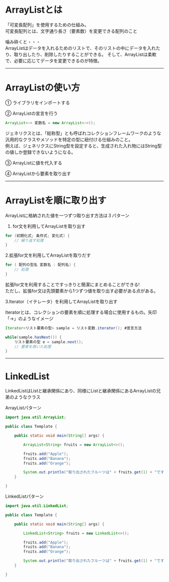 # ArrayListとは
「可変長配列」を使用するための仕組み。   
可変長配列とは、文字通り長さ（要素数）を変更できる配列のこと

噛み砕くと・・・   
ArrayListはデータを入れるためのリストで、そのリストの中にデータを入れたり、取り出したり、削除したりすることができる。
そして、ArrayListは柔軟で、必要に応じてデータを変更できるのが特徴。

---
# ArrayListの使い方

① ライブラリをインポートする   

② ArrayListの宣言を行う 
```Java
ArrayList<~> 変数名 = new ArrayList<~>();
```
ジェネリクスとは、「総称型」とも呼ばれコレクションフレームワークのような汎用的なクラスやメソッドを特定の型に紐付ける仕組みのこと。   
例えば、ジェネリクスにString型を設定すると、生成された入れ物にはString型の値しか登録できないようになる。

③ ArrayListに値を代入する   

④ ArrayListから要素を取り出す   

---

# ArrayListを順に取り出す
ArrayListに格納された値を一つずつ取り出す方法は３パターン

1. for文を利用してArrayListを取り出す
```java
for (初期化式; 条件式; 変化式) {
    // 繰り返す処理
}
```
2.拡張for文を利用してArrayListを取りだす
```java
for ( 配列の型名 変数名 : 配列名) {
    // 処理
}
```
拡張for文を利用することですっきりと簡潔にまとめることができる!   
ただし、拡張for文は先頭要素から1つずつ値を取り出す必要がある点がある。

3.Iterator（イテレータ）を利用してArrayListを取り出す

Iteratorとは、コレクションの要素を順に処理する場合に使用するもの。矢印「→」のようなイメージ
```java
Iterator<リスト要素の型> sample = リスト変数.iterator(); #宣言方法

while(sample.hasNext()) {
    リスト要素の型 e = sample.next();
    // 要素を用いた処理
}
```
---
# LinkedList
LinkedListはListと継承関係にあり、同様にListと継承関係にあるArrayListの兄弟のようなクラス

ArrayListパターン
```java
import java.util.ArrayList;

public class Template {

    public static void main(String[] args) {

        ArrayList<String> fruits = new ArrayList<>();

        fruits.add("Apple");
        fruits.add("Banana");
        fruits.add("Orange");

        System.out.println("取り出されたフルーツは" + fruits.get(1) + "です");
    }

}
```

LinkedListパターン
```java
import java.util.LinkedList;

public class Template {

    public static void main(String[] args) {

        LinkedList<String> fruits = new LinkedList<>();

        fruits.add("Apple");
        fruits.add("Banana");
        fruits.add("Orange");

        System.out.println("取り出されたフルーツは" + fruits.get(1) + "です");
    }

}
```

